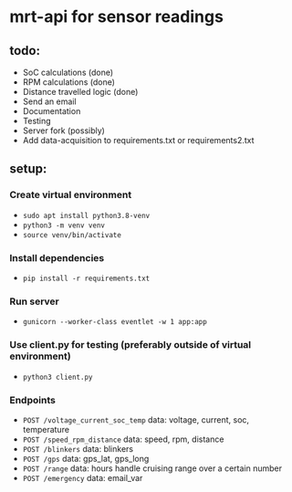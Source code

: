 # mrt-api for sensor readings

## todo:

- SoC calculations (done)
- RPM calculations (done)
- Distance travelled logic (done)
- Send an email
- Documentation
- Testing
- Server fork (possibly)
- Add data-acquisition to requirements.txt or requirements2.txt

## setup:

### Create virtual environment

- `sudo apt install python3.8-venv`
- `python3 -m venv venv`
- `source venv/bin/activate`

### Install dependencies

- `pip install -r requirements.txt`

### Run server

- `gunicorn --worker-class eventlet -w 1 app:app`

### Use client.py for testing (preferably outside of virtual environment)

- `python3 client.py`


### Endpoints

- `POST /voltage_current_soc_temp`
  data: voltage, current, soc, temperature
- `POST /speed_rpm_distance`
  data: speed, rpm, distance
- `POST /blinkers`
  data: blinkers
- `POST /gps`
  data: gps_lat, gps_long
- `POST /range`
  data: hours
  handle cruising range over a certain number
- `POST /emergency`
  data: email_var
